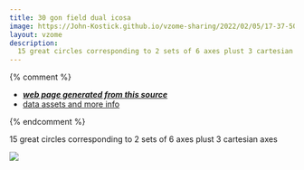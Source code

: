 ```yaml
---
title: 30 gon field dual icosa 
image: https://John-Kostick.github.io/vzome-sharing/2022/02/05/17-37-50-30-gon-field-icosa-WIP-2/30-gon-field-icosa-WIP-2.png
layout: vzome
description:
  15 great circles corresponding to 2 sets of 6 axes plust 3 cartesian axes
---
```


{% comment %}
 - [***web page generated from this source***][post]
 - [data assets and more info][github]

[post]: <https://John-Kostick.github.io/vzome-sharing/2022/02/05/30-gon-field-icosa-WIP-2-17-37-50.html>
[github]: <https://github.com/John-Kostick/vzome-sharing/tree/main/2022/02/05/17-37-50-30-gon-field-icosa-WIP-2/>
{% endcomment %}

  15 great circles corresponding to 2 sets of 6 axes plust 3 cartesian axes

<vzome-viewer style="width: 100%; height: 100vh;"
       src="https://John-Kostick.github.io/vzome-sharing/2022/02/05/17-37-50-30-gon-field-icosa-WIP-2/30-gon-field-icosa-WIP-2.vZome" >
  <img src="https://John-Kostick.github.io/vzome-sharing/2022/02/05/17-37-50-30-gon-field-icosa-WIP-2/30-gon-field-icosa-WIP-2.png" />
</vzome-viewer>
